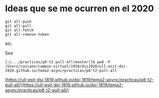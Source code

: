 # Ideas que se me ocurren en el 2020

```
git all-push
git all-pull
git all-fetch
git all-remove-token
```

etc.

See 

```
[~/.../practicas/p8-t2-pull-all(master)]$ pwd -P
/Users/casiano/campus-virtual/1920/dsi1920/ull-esit-dsi-1920.github.io/tema2-async/practicas/p8-t2-pull-all`
```

[https://ull-esit-dsi-1819.github.io/dsi-1819/tema2-async/practicas/p8-t2-pull-all/](https://ull-esit-dsi-1819.github.io/dsi-1819/tema2-async/practicas/p8-t2-pull-all/)
